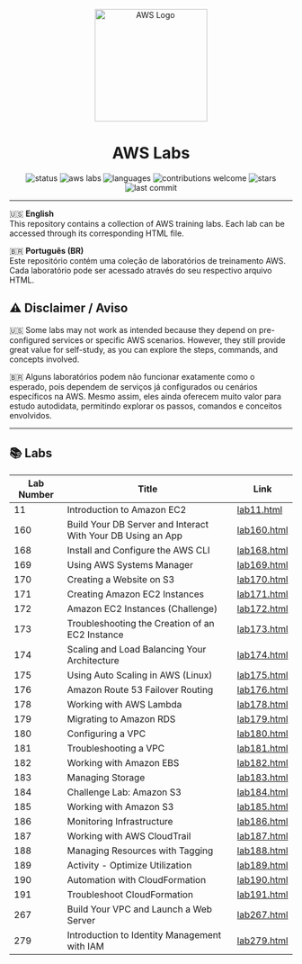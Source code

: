 <p align="center">
  <img src="https://upload.wikimedia.org/wikipedia/commons/9/93/Amazon_Web_Services_Logo.svg" alt="AWS Logo" width="200"/>
</p>

<h1 align="center">AWS Labs</h1>

<p align="center">
  <!-- Status -->
  <img src="https://img.shields.io/badge/status-active-success?style=for-the-badge" alt="status" />
  
  <!-- AWS -->
  <img src="https://img.shields.io/badge/AWS-Labs-orange?style=for-the-badge&logo=amazonaws" alt="aws labs" />
  
  <!-- Language -->
  <img src="https://img.shields.io/badge/lang-EN%20%7C%20PT--BR-blue?style=for-the-badge&logo=google-translate" alt="languages" />
  
  <!-- Contributions -->
  <img src="https://img.shields.io/badge/contributions-welcome-brightgreen?style=for-the-badge&logo=github" alt="contributions welcome" />
  
  <!-- Stars (auto updates with repo name) -->
  <img src="https://img.shields.io/github/stars/leofariasrj25/AWS-Labs?style=for-the-badge&logo=github" alt="stars" />
  
  <!-- Last commit -->
  <img src="https://img.shields.io/github/last-commit/leofariasrj25/AWS-Labs?style=for-the-badge&logo=git" alt="last commit" />
</p>

---

🇺🇸 **English**  
This repository contains a collection of AWS training labs. Each lab can be accessed through its corresponding HTML file.

🇧🇷 **Português (BR)**  
Este repositório contém uma coleção de laboratórios de treinamento AWS. Cada laboratório pode ser acessado através do seu respectivo arquivo HTML.

## ⚠️ Disclaimer / Aviso

🇺🇸 Some labs may not work as intended because they depend on pre-configured services or specific AWS scenarios. However, they still provide great value for self-study, as you can explore the steps, commands, and concepts involved.  

🇧🇷 Alguns laboratórios podem não funcionar exatamente como o esperado, pois dependem de serviços já configurados ou cenários específicos na AWS. Mesmo assim, eles ainda oferecem muito valor para estudo autodidata, permitindo explorar os passos, comandos e conceitos envolvidos.  

---

## 📚 Labs

| Lab Number | Title | Link |
|------------|-------|------|
| 11  | Introduction to Amazon EC2 | [lab11.html](lab11%20-%20Introduction%20to%20Amazon%20EC2/lab11.html) |
| 160 | Build Your DB Server and Interact With Your DB Using an App | [lab160.html](lab160%20-%20Build%20Your%20DB%20Server%20and%20Interact%20With%20Your%20DB%20Using%20an%20App/lab160.html) |
| 168 | Install and Configure the AWS CLI | [lab168.html](lab168%20-%20Install%20and%20Configure%20the%20AWS%20CLI/lab168.html) |
| 169 | Using AWS Systems Manager | [lab169.html](lab169%20-%20Using%20AWS%20Systems%20Manager/lab169.html) |
| 170 | Creating a Website on S3 | [lab170.html](lab170%20-%20Creating%20a%20Website%20on%20S3/lab170.html) |
| 171 | Creating Amazon EC2 Instances | [lab171.html](lab171%20-%20Creating%20Amazon%20EC2%20Instances/lab171.html) |
| 172 | Amazon EC2 Instances (Challenge) | [lab172.html](lab172%20-%20Amazon%20EC2%20Instances%20(Challenge)/lab172.html) |
| 173 | Troubleshooting the Creation of an EC2 Instance | [lab173.html](lab173%20-%20Troubleshooting%20the%20Creation%20of%20an%20EC2%20Instance/lab173.html) |
| 174 | Scaling and Load Balancing Your Architecture | [lab174.html](lab174%20-%20Scaling%20and%20Load%20Balancing%20Your%20Architecture/lab174.html) |
| 175 | Using Auto Scaling in AWS (Linux) | [lab175.html](lab175%20-%20Using%20Auto%20Scaling%20in%20AWS%20(Linux)/lab175.html) |
| 176 | Amazon Route 53 Failover Routing | [lab176.html](lab176%20-%20Amazon%20Route%2053%20Failover%20Routing/lab176.html) |
| 178 | Working with AWS Lambda | [lab178.html](lab178%20-%20Working%20with%20AWS%20Lambda/lab178.html) |
| 179 | Migrating to Amazon RDS | [lab179.html](lab179%20-%20Migrating%20to%20Amazon%20RDS/lab179.html) |
| 180 | Configuring a VPC | [lab180.html](lab180%20-%20Configuring%20a%20VPC/lab180.html) |
| 181 | Troubleshooting a VPC | [lab181.html](lab181%20-%20Troubleshooting%20a%20VPC/lab181.html) |
| 182 | Working with Amazon EBS | [lab182.html](lab182%20-%20Working%20with%20Amazon%20EBS/lab182.html) |
| 183 | Managing Storage | [lab183.html](lab183%20-%20Managing%20Storage/lab183.html) |
| 184 | Challenge Lab: Amazon S3 | [lab184.html](lab184%20-%20Challenge%20Lab%20Amazon%20S3/lab184.html) |
| 185 | Working with Amazon S3 | [lab185.html](lab185%20-%20Working%20with%20Amazon%20S3/lab185.html) |
| 186 | Monitoring Infrastructure | [lab186.html](lab186%20-%20Monitoring%20Infrastructure/lab186.html) |
| 187 | Working with AWS CloudTrail | [lab187.html](lab187%20-%20Working%20with%20AWS%20CloudTrail/lab187.html) |
| 188 | Managing Resources with Tagging | [lab188.html](lab188%20-%20Managing%20Resources%20with%20Tagging/lab188.html) |
| 189 | Activity - Optimize Utilization | [lab189.html](lab189%20-%20Activity%20-%20Optimize%20Utilization/lab189.html) |
| 190 | Automation with CloudFormation | [lab190.html](lab190%20-%20Automation%20with%20CloudFormation/lab190.html) |
| 191 | Troubleshoot CloudFormation | [lab191.html](lab191%20-%20Troubleshoot%20CloudFormation/lab191.html) |
| 267 | Build Your VPC and Launch a Web Server | [lab267.html](lab267%20-%20Build%20Your%20VPC%20and%20Launch%20a%20Web%20Server/lab267.html) |
| 279 | Introduction to Identity Management with IAM | [lab279.html](lab279%20-%20Introduction%20to%20Identity%20Management%20with%20IAM/lab279.html) |

